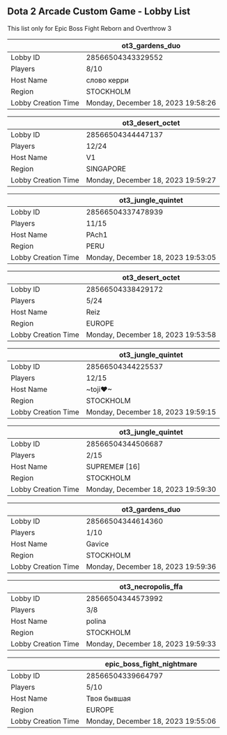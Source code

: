 ## Dota 2 Arcade Custom Game - Lobby List

This list only for Epic Boss Fight Reborn and Overthrow 3

|  | ot3_gardens_duo |
| ------ | ------ |
| Lobby ID | 28566504343329552 |
| Players | 8/10 |
| Host Name | слово керри |
| Region | STOCKHOLM |
| Lobby Creation Time | Monday, December 18, 2023 19:58:26 |


|  | ot3_desert_octet |
| ------ | ------ |
| Lobby ID | 28566504344447137 |
| Players | 12/24 |
| Host Name | V1 |
| Region | SINGAPORE |
| Lobby Creation Time | Monday, December 18, 2023 19:59:27 |


|  | ot3_jungle_quintet |
| ------ | ------ |
| Lobby ID | 28566504337478939 |
| Players | 11/15 |
| Host Name | PAch1 |
| Region | PERU |
| Lobby Creation Time | Monday, December 18, 2023 19:53:05 |


|  | ot3_desert_octet |
| ------ | ------ |
| Lobby ID | 28566504338429172 |
| Players | 5/24 |
| Host Name | Reiz |
| Region | EUROPE |
| Lobby Creation Time | Monday, December 18, 2023 19:53:58 |


|  | ot3_jungle_quintet |
| ------ | ------ |
| Lobby ID | 28566504344225537 |
| Players | 12/15 |
| Host Name | ~toji❤~ |
| Region | STOCKHOLM |
| Lobby Creation Time | Monday, December 18, 2023 19:59:15 |


|  | ot3_jungle_quintet |
| ------ | ------ |
| Lobby ID | 28566504344506687 |
| Players | 2/15 |
| Host Name | SUPREME# [16] |
| Region | STOCKHOLM |
| Lobby Creation Time | Monday, December 18, 2023 19:59:30 |


|  | ot3_gardens_duo |
| ------ | ------ |
| Lobby ID | 28566504344614360 |
| Players | 1/10 |
| Host Name | Gavice |
| Region | STOCKHOLM |
| Lobby Creation Time | Monday, December 18, 2023 19:59:36 |


|  | ot3_necropolis_ffa |
| ------ | ------ |
| Lobby ID | 28566504344573992 |
| Players | 3/8 |
| Host Name | polina |
| Region | STOCKHOLM |
| Lobby Creation Time | Monday, December 18, 2023 19:59:33 |


|  | epic_boss_fight_nightmare |
| ------ | ------ |
| Lobby ID | 28566504339664797 |
| Players | 5/10 |
| Host Name | Твоя бывшая |
| Region | EUROPE |
| Lobby Creation Time | Monday, December 18, 2023 19:55:06 |


